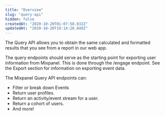 ```yaml
---
title: "Overview"
slug: "query-api"
hidden: false
createdAt: "2020-10-20T01:07:58.032Z"
updatedAt: "2020-10-20T19:14:28.849Z"
---
```

The Query API allows you to obtain the same calculated and formatted results that you see from a report in our web app.

The query endpoints should serve as the starting point for exporting user information from Mixpanel. This is done through the /engage endpoint. See the Export section for information on exporting event data.

The Mixpanel Query API endpoints can:

* Filter or break down Events
* Return user profiles.
* Return an activity/event stream for a user.
* Return a cohort of users.
* And more!